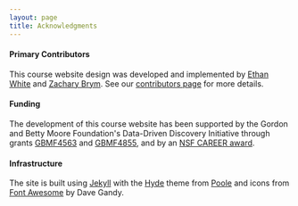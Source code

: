```yaml
---
layout: page
title: Acknowledgments
---
```


#### Primary Contributors

This course website design was developed and implemented by [Ethan White](http://ethanwhite.org) and [Zachary Brym](http://zackbrym.weecology.org/). See our [contributors page](https://github.com/datacarpentry/semester-biology/graphs/contributors) for more details.

#### Funding

The development of this course website has been supported by the Gordon
and Betty Moore Foundation's Data-Driven Discovery Initiative through grants
[GBMF4563](https://www.moore.org/grants/list/GBMF4563) and [GBMF4855](https://www.moore.org/grants/list/GBMF4855), and by an [NSF CAREER award](http://nsf.gov/awardsearch/showAward?AWD_ID=0953694).

#### Infrastructure

The site is built using [Jekyll](http://jekyllrb.com/) with the [Hyde](http://hyde.getpoole.com/) theme from [Poole](http://getpoole.com/) 
and icons from [Font Awesome](http://fontawesome.io) by Dave Gandy.
